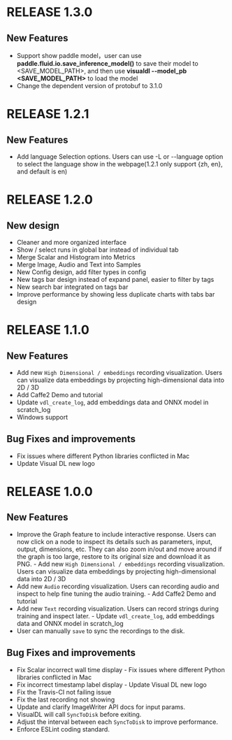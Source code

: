 # RELEASE 1.3.0

## New Features

- Support show paddle model，user can use **paddle.fluid.io.save_inference_model()** to save their model to <SAVE_MODEL_PATH>, and then use **visualdl --model_pb <SAVE_MODEL_PATH>** to load the model
- Change the dependent version of protobuf to 3.1.0


# RELEASE 1.2.1

## New Features

- Add language Selection options. Users can use -L or --language option to select the language show in the webpage(1.2.1 only support {zh, en}, and default is en)


# RELEASE 1.2.0

## New design

- Cleaner and more organized interface
- Show / select runs in global bar instead of individual tab
- Merge Scalar and Histogram into Metrics
- Merge Image, Audio and Text into Samples
- New Config design, add filter types in config
- New tags bar design instead of expand panel, easier to filter by tags
- New search bar integrated on tags bar
- Improve performance by showing less duplicate charts with tabs bar design


# RELEASE 1.1.0

## New Features

- Add new `High Dimensional / embeddings` recording visualization. Users can visualize data embeddings by projecting high-dimensional data into 2D / 3D
- Add Caffe2 Demo and tutorial
- Update `vdl_create_log`, add embeddings data and ONNX model in scratch_log
- Windows support


## Bug Fixes and improvements

- Fix issues where different Python libraries conflicted in Mac
- Update Visual DL new logo


# RELEASE 1.0.0

## New Features

- Improve the Graph feature to include interactive response. Users can now click on a node to inspect its details such as parameters, input, output, dimensions, etc. They can also zoom in/out and move around if the graph is too large, restore to its original size and download it as PNG.	- Add new `High Dimensional / embeddings` recording visualization. Users can visualize data embeddings by projecting high-dimensional data into 2D / 3D
- Add new `Audio` recording visualization. Users can recording audio and inspect to help fine tuning the audio training.	- Add Caffe2 Demo and tutorial
- Add new `Text` recording visualization. Users can record strings during training and inspect later.	- Update `vdl_create_log`, add embeddings data and ONNX model in scratch_log
- User can manually `save` to sync the recordings to the disk.


## Bug Fixes and improvements

- Fix Scalar incorrect wall time display	- Fix issues where different Python libraries conflicted in Mac
- Fix incorrect timestamp label display	- Update Visual DL new logo
- Fix the Travis-CI not failing issue
- Fix the last recording not showing
- Update and clarify ImageWriter API docs for input params.
- VisualDL will call `SyncToDisk` before exiting.
- Adjust the interval between each `SyncToDisk` to improve performance.
- Enforce ESLint coding standard.
